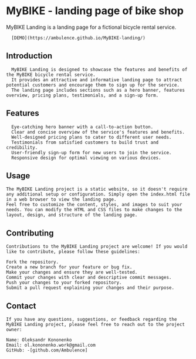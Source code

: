 # MyBIKE - landing page of bike shop
   MyBIKE Landing is a landing page for a fictional bicycle rental service.
   
 
      [DEMO](https://ambulence.github.io/MyBIKE-landing/)
   
   ## Introduction
      MyBIKE Landing is designed to showcase the features and benefits of the MyBIKE bicycle rental service. 
      It provides an attractive and informative landing page to attract potential customers and encourage them to sign up for the service. 
      The landing page includes sections such as a hero banner, features overview, pricing plans, testimonials, and a sign-up form.
   
   ## Features
      Eye-catching hero banner with a call-to-action button.
      Clear and concise overview of the service's features and benefits.
      Well-designed pricing plans to cater to different user needs.
      Testimonials from satisfied customers to build trust and credibility.
      User-friendly sign-up form for new users to join the service.
      Responsive design for optimal viewing on various devices.
    
   ## Usage
    The MyBIKE Landing project is a static website, so it doesn't require any additional setup or configuration. Simply open the index.html file in a web browser to view the landing page.
    Feel free to customize the content, styles, and images to suit your needs. You can modify the HTML and CSS files to make changes to the layout, design, and structure of the landing page.
    
  ## Contributing
    Contributions to the MyBIKE Landing project are welcome! If you would like to contribute, please follow these guidelines:

    Fork the repository.
    Create a new branch for your feature or bug fix.
    Make your changes and ensure they are well-tested.
    Commit your changes with clear and descriptive commit messages.
    Push your changes to your forked repository.
    Submit a pull request explaining your changes and their purpose.
    
  ## Contact
    If you have any questions, suggestions, or feedback regarding the MyBIKE Landing project, please feel free to reach out to the project owner:

    Name: Oleksandr Kononenko
    Email: ol.kononenko.work@gmail.com
    GitHub: -[github.com/Ambulence]

  
